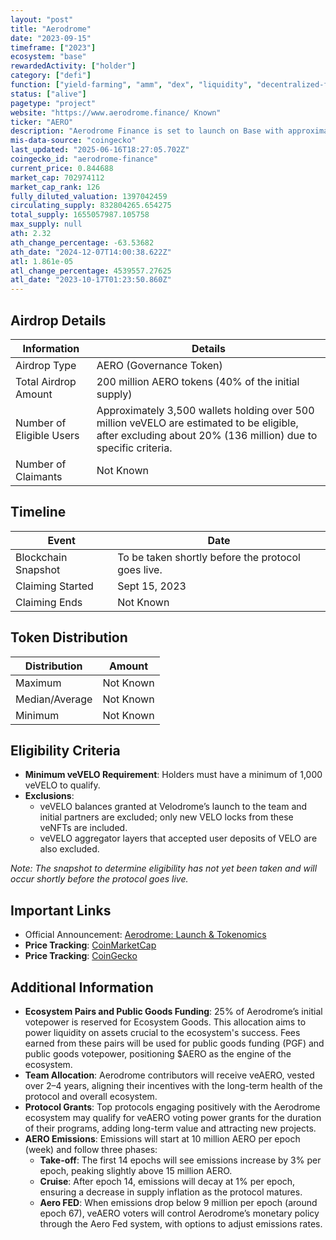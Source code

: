 ```yaml
---
layout: "post"
title: "Aerodrome"
date: "2023-09-15"
timeframe: ["2023"]
ecosystem: "base"
rewardedActivity: ["holder"]
category: ["defi"]
function: ["yield-farming", "amm", "dex", "liquidity", "decentralized-finance"]
status: ["alive"]
pagetype: "project"
website: "https://www.aerodrome.finance/ Known"
ticker: "AERO"
description: "Aerodrome Finance is set to launch on Base with approximately 20 partners, positioning itself as the ecosystem's premier liquidity engine and hub. Built on the advanced Velodrome v2 technology stack, Aerodrome aims to provide features such as concentrated liquidity, automated voting, and a built-in veNFT Marketplace."
mis-data-source: "coingecko"
last_updated: "2025-06-16T18:27:05.702Z"
coingecko_id: "aerodrome-finance"
current_price: 0.844688
market_cap: 702974112
market_cap_rank: 126
fully_diluted_valuation: 1397042459
circulating_supply: 832804265.654275
total_supply: 1655057987.105758
max_supply: null
ath: 2.32
ath_change_percentage: -63.53682
ath_date: "2024-12-07T14:00:38.622Z"
atl: 1.861e-05
atl_change_percentage: 4539557.27625
atl_date: "2023-10-17T01:23:50.860Z"
---
```


## Airdrop Details

| Information              | Details                                                                                                                                                     |
| ------------------------ | ----------------------------------------------------------------------------------------------------------------------------------------------------------- |
| Airdrop Type             | AERO (Governance Token)                                                                                                                                     |
| Total Airdrop Amount     | 200 million AERO tokens (40% of the initial supply)                                                                                                         |
| Number of Eligible Users | Approximately 3,500 wallets holding over 500 million veVELO are estimated to be eligible, after excluding about 20% (136 million) due to specific criteria. |
| Number of Claimants      | Not Known                                                                                                                                                   |

## Timeline

| Event               | Date                                               |
| ------------------- | -------------------------------------------------- |
| Blockchain Snapshot | To be taken shortly before the protocol goes live. |
| Claiming Started    | Sept 15, 2023                                      |
| Claiming Ends       | Not Known                                          |

## Token Distribution

| Distribution   | Amount    |
| -------------- | --------- |
| Maximum        | Not Known |
| Median/Average | Not Known |
| Minimum        | Not Known |

## Eligibility Criteria

- **Minimum veVELO Requirement**: Holders must have a minimum of 1,000 veVELO to qualify.
- **Exclusions**:
  - veVELO balances granted at Velodrome’s launch to the team and initial partners are excluded; only new VELO locks from these veNFTs are included.
  - veVELO aggregator layers that accepted user deposits of VELO are also excluded.

_Note: The snapshot to determine eligibility has not yet been taken and will occur shortly before the protocol goes live._

## Important Links

- Official Announcement: [Aerodrome: Launch & Tokenomics](https://medium.com/@aerodromefi/aerodrome-launch-tokenomics-30b546654a91)
- **Price Tracking**: [CoinMarketCap](https://coinmarketcap.com/currencies/och)
- **Price Tracking**: [CoinGecko](https://www.coingecko.com/en/coins/och)

## Additional Information

- **Ecosystem Pairs and Public Goods Funding**: 25% of Aerodrome’s initial votepower is reserved for Ecosystem Goods. This allocation aims to power liquidity on assets crucial to the ecosystem's success. Fees earned from these pairs will be used for public goods funding (PGF) and public goods votepower, positioning $AERO as the engine of the ecosystem.
- **Team Allocation**: Aerodrome contributors will receive veAERO, vested over 2–4 years, aligning their incentives with the long-term health of the protocol and overall ecosystem.
- **Protocol Grants**: Top protocols engaging positively with the Aerodrome ecosystem may qualify for veAERO voting power grants for the duration of their programs, adding long-term value and attracting new projects.
- **AERO Emissions**: Emissions will start at 10 million AERO per epoch (week) and follow three phases:
  - **Take-off**: The first 14 epochs will see emissions increase by 3% per epoch, peaking slightly above 15 million AERO.
  - **Cruise**: After epoch 14, emissions will decay at 1% per epoch, ensuring a decrease in supply inflation as the protocol matures.
  - **Aero FED**: When emissions drop below 9 million per epoch (around epoch 67), veAERO voters will control Aerodrome’s monetary policy through the Aero Fed system, with options to adjust emissions rates.